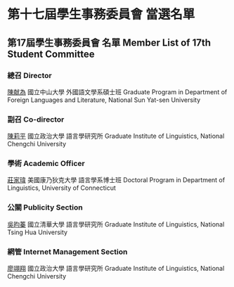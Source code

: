 # 第十七屆學生事務委員會 當選名單

## 第17屆學生事務委員會 名單 Member List of 17th Student Committee

### 總召 Director
[陳献為](mailto:m101020008@g-mail.nsysu.edu.tw)
國立中山大學 外國語文學系碩士班
Graduate Program in Department of Foreign Languages and Literature, National Sun Yat-sen University 

### 副召 Co-director
[陳莉平](mailto:111555005@g.nccu.edu.tw)
國立政治大學 語言學研究所
Graduate Institute of Linguistics, National Chengchi University

### 學術 Academic Officer
[莊家瑋](https://sites.google.com/view/jarrychuang)
美國康乃狄克大學 語言學系博士班
Doctoral Program in Department of Linguistics, University of Connecticut

### 公關 Publicity Section
[吳昀蓁](mailto:wyj910214@gmail.com)
國立清華大學 語言學研究所
Graduate Institute of Linguistics, National Tsing Hua University

### 網管 Internet Management Section
[廖翊翔](mailto:111555007@g.nccu.edu.tw)
國立政治大學 語言學研究所
Graduate Institute of Linguistics, National Chengchi University
